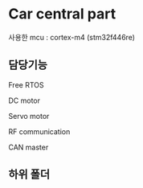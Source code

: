 # Car central part

사용한 mcu : cortex-m4 (stm32f446re)

## 담당기능

Free RTOS

DC motor

Servo motor

RF communication

CAN master





## 하위 폴더
